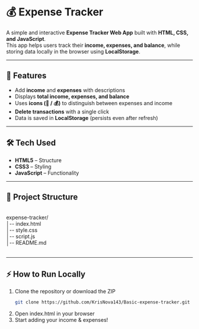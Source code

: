 # 💰 Expense Tracker  

A simple and interactive **Expense Tracker Web App** built with **HTML, CSS, and JavaScript**.  
This app helps users track their **income, expenses, and balance**, while storing data locally in the browser using **LocalStorage**.  

---

## 🚀 Features  
- Add **income** and **expenses** with descriptions  
- Displays **total income, expenses, and balance**  
- Uses **icons (💸 / 💰)** to distinguish between expenses and income  
- **Delete transactions** with a single click  
- Data is saved in **LocalStorage** (persists even after refresh)  

---

## 🛠️ Tech Used  
- **HTML5** – Structure  
- **CSS3** – Styling  
- **JavaScript** – Functionality   

---

## 📂 Project Structure  
<br>
expense-tracker/<br>
│-- index.html<br>
│-- style.css<br>
│-- script.js<br>
│-- README.md<br>
<br>

---

## ⚡ How to Run Locally  
1. Clone the repository or download the ZIP  
   ```bash
   git clone https://github.com/KrisNova143/Basic-expense-tracker.git
2. Open index.html in your browser
3. Start adding your income & expenses!


